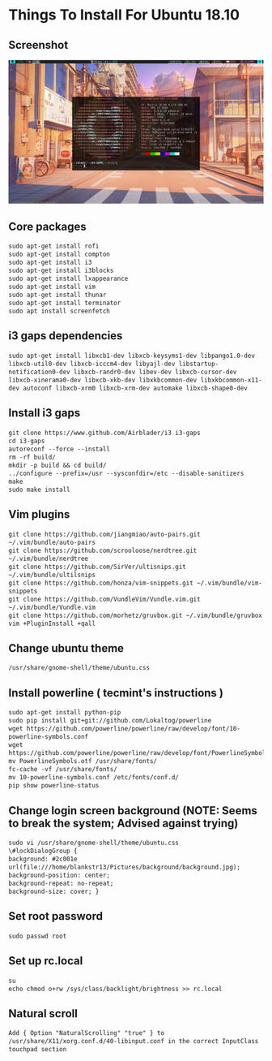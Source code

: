 # Things To Install For Ubuntu 18.10 
## Screenshot
![](./screenshots/sample.png)
## Core packages
```
sudo apt-get install rofi
sudo apt-get install compton
sudo apt-get install i3
sudo apt-get install i3blocks
sudo apt-get install lxappearance
sudo apt-get install vim
sudo apt-get install thunar
sudo apt-get install terminator
sudo apt install screenfetch
```
## i3 gaps dependencies
```
sudo apt-get install libxcb1-dev libxcb-keysyms1-dev libpango1.0-dev libxcb-util0-dev libxcb-icccm4-dev libyajl-dev libstartup-notification0-dev libxcb-randr0-dev libev-dev libxcb-cursor-dev libxcb-xinerama0-dev libxcb-xkb-dev libxkbcommon-dev libxkbcommon-x11-dev autoconf libxcb-xrm0 libxcb-xrm-dev automake libxcb-shape0-dev
```
## Install i3 gaps
```
git clone https://www.github.com/Airblader/i3 i3-gaps
cd i3-gaps
autoreconf --force --install
rm -rf build/
mkdir -p build && cd build/
../configure --prefix=/usr --sysconfdir=/etc --disable-sanitizers
make 
sudo make install
```
## Vim plugins
```
git clone https://github.com/jiangmiao/auto-pairs.git ~/.vim/bundle/auto-pairs
git clone https://github.com/scrooloose/nerdtree.git ~/.vim/bundle/nerdtree
git clone https://github.com/SirVer/ultisnips.git ~/.vim/bundle/ultilsnips
git clone https://github.com/honza/vim-snippets.git ~/.vim/bundle/vim-snippets
git clone https://github.com/VundleVim/Vundle.vim.git ~/.vim/bundle/Vundle.vim
git clone https://github.com/morhetz/gruvbox.git ~/.vim/bundle/gruvbox
vim +PluginInstall +qall
```
## Change ubuntu theme
```
/usr/share/gnome-shell/theme/ubuntu.css
```
## Install powerline ( tecmint's instructions )
```
sudo apt-get install python-pip
sudo pip install git+git://github.com/Lokaltog/powerline
wget https://github.com/powerline/powerline/raw/develop/font/10-powerline-symbols.conf
wget https://github.com/powerline/powerline/raw/develop/font/PowerlineSymbols.otf
mv PowerlineSymbols.otf /usr/share/fonts/
fc-cache -vf /usr/share/fonts/
mv 10-powerline-symbols.conf /etc/fonts/conf.d/
pip show powerline-status
```
## Change login screen background  (NOTE: Seems to break the system; Advised against trying)
```
sudo vi /usr/share/gnome-shell/theme/ubuntu.css
\#lockDialogGroup {
background: #2c001e url(file:///home/blankstr13/Pictures/background/background.jpg);
background-position: center;
background-repeat: no-repeat;
background-size: cover; }
```
## Set root password
```
sudo passwd root
```
## Set up rc.local
```
su
echo chmod o+rw /sys/class/backlight/brightness >> rc.local
```
## Natural scroll
```
Add { Option "NaturalScrolling" "true" } to /usr/share/X11/xorg.conf.d/40-libinput.conf in the correct InputClass touchpad section
```


